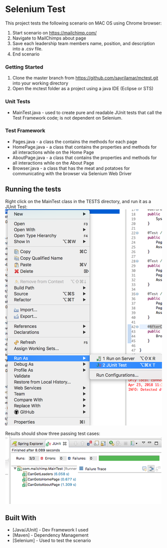 # Selenium Test

This project tests the following scenario on MAC OS using Chrome browser:

1. Start scenario on https://mailchimp.com/
2. Navigate to MailChimps about page
3. Save each leadership team members name, position, and description
into a .csv file.
4. End scenario

### Getting Started

1. Clone the master branch from https://github.com/sayrilamar/mctest.git into your working directory
2. Open the mctest folder as a project using a java IDE (Eclipse or STS)

### Unit Tests

* MainTest.java - used to create pure and readable JUnit tests that call the Test Framework code; is not dependent on Selenium.

### Test Framework

* Pages.java - a class the contains the methods for each page
* HomePage.java - a class that contains the properties and methods for all interactions while on the Home Page
* AboutPage.java - a class that contains the properties and methods for all interactions while on the About Page
* Browser.java - a class that has the meat and potatoes for communicating with the browser via Selenium Web Driver

## Running the tests

Right click on the MainTest class in the TESTS directory, and run it as a JUnit Test:
![alt text](https://github.com/sayrilamar/mctest/blob/master/images/Screenshot%202018-04-23%2023.36.29.png?raw=true "Example: Run Test")

Results should show three passing test cases:
![alt text](https://github.com/sayrilamar/mctest/blob/master/images/Screenshot%202018-04-23%2023.32.54.png?raw=true "Example: Run Test")

## Built With

* [Java/JUnit] - Dev Framework I used
* [Maven] - Dependency Management
* [Selenium] - Used to test the scenario
